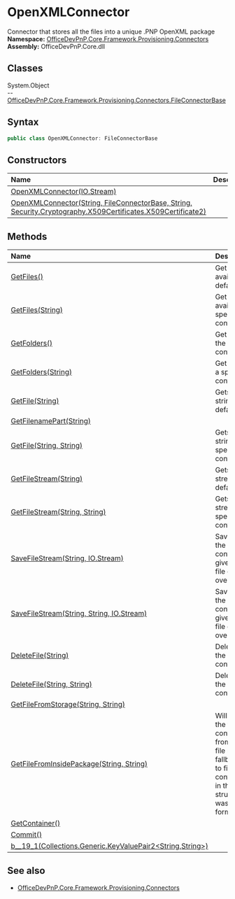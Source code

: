 # OpenXMLConnector
Connector that stores all the files into a unique .PNP OpenXML package  
**Namespace:** [OfficeDevPnP.Core.Framework.Provisioning.Connectors](OfficeDevPnP.Core.Framework.Provisioning.Connectors.md)  
**Assembly:** OfficeDevPnP.Core.dll  
## Classes
System.Object  
-- [OfficeDevPnP.Core.Framework.Provisioning.Connectors.FileConnectorBase](OfficeDevPnP.Core.Framework.Provisioning.Connectors.FileConnectorBase.md)
## Syntax
```C#
public class OpenXMLConnector: FileConnectorBase
```
## Constructors
|**Name**|**Description**|
|:-----|:-----|
| [OpenXMLConnector(IO.Stream)](OpenXMLConnectorconstructor1details.md) | 
| [OpenXMLConnector(String, FileConnectorBase, String, Security.Cryptography.X509Certificates.X509Certificate2)](OpenXMLConnectorconstructor1details.md) | 
## Methods
|**Name**|**Description**|
|:-----|:-----|
| [GetFiles()](OpenXMLConnectorGetFiles.md) | Get the files available in the default container
| [GetFiles(String)](OpenXMLConnectorGetFilesString.md) | Get the files available in the specified container
| [GetFolders()](OpenXMLConnectorGetFolders.md) | Get the folders of the default container
| [GetFolders(String)](OpenXMLConnectorGetFoldersString.md) | Get the folders of a specified container
| [GetFile(String)](OpenXMLConnectorGetFileString.md) | Gets a file as string from the default container
| [GetFilenamePart(String)](OpenXMLConnectorGetFilenamePartString.md) | 
| [GetFile(String, String)](OpenXMLConnectorGetFileStringString.md) | Gets a file as string from the specified container
| [GetFileStream(String)](OpenXMLConnectorGetFileStreamString.md) | Gets a file as stream from the default container
| [GetFileStream(String, String)](OpenXMLConnectorGetFileStreamStringString.md) | Gets a file as stream from the specified container
| [SaveFileStream(String, IO.Stream)](OpenXMLConnectorSaveFileStreamStringIO.Stream.md) | Saves a stream to the default container with the given name. If the file exists it will be overwritten
| [SaveFileStream(String, String, IO.Stream)](OpenXMLConnectorSaveFileStreamStringStringIO.Stream.md) | Saves a stream to the specified container with the given name. If the file exists it will be overwritten
| [DeleteFile(String)](OpenXMLConnectorDeleteFileString.md) | Deletes a file from the default container
| [DeleteFile(String, String)](OpenXMLConnectorDeleteFileStringString.md) | Deletes a file from the specified container
| [GetFileFromStorage(String, String)](OpenXMLConnectorGetFileFromStorageStringString.md) | 
| [GetFileFromInsidePackage(String, String)](OpenXMLConnectorGetFileFromInsidePackageStringString.md) | Will first try to find the file based on container/filename from the mapped file names. As a fallback it will try to find by container/filename in the pnp file structure, which was the original format.
| [GetContainer()](OpenXMLConnectorGetContainer.md) | 
| [Commit()](OpenXMLConnectorCommit.md) | 
| [<GetFileFromInsidePackage>b__19_1(Collections.Generic.KeyValuePair2<String,String>)](OpenXMLConnector<GetFileFromInsidePackage>b__19_1Collections.Generic.KeyValuePair2<String,String>.md) | 
## See also
- [OfficeDevPnP.Core.Framework.Provisioning.Connectors](OfficeDevPnP.Core.Framework.Provisioning.Connectors.md)
